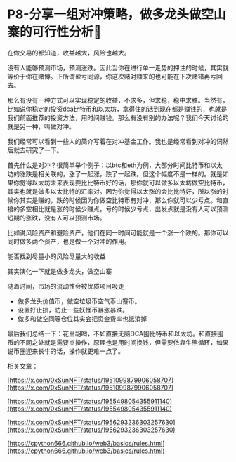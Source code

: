 # P8-分享一组对冲策略，做多龙头做空山寨的可行性分析🧐

在做交易的都知道，收益越大，风险也越大。

没有人能够预测市场，预测涨跌。因此当你在进行单一走势的押注的时候，其实就等价于你在赌博。正所谓盈亏同源，你这次赌对赚来的也可能在下次赌错再亏回去。

那么有没有一种方式可以实现稳定的收益，不求多，但求稳，稳中求胜。当然有，比如说你稳定的投资dca比特币和以太坊，拿得住的话到现在都是赚钱的，也就是我们前面推荐的投资方法，用时间赚钱。那么有没有别的办法呢？我们今天讨论的就是另一种，叫做对冲。

我们经常可以看到一些人的简介写着在对冲基金工作。我也是经常看到对冲的词然后就去研究了一下。

首先什么是对冲？很简单举个例子：以btc和eth为例，大部分时间比特币和以太坊的涨跌是相关联的，涨了一起涨，跌了一起跌。但这个幅度不是一样的。就是如果你觉得以太坊未来表现要比比特币好的话，那你就可以做多以太坊做空比特币，其实也就是做多以太比特的汇率对。因为你觉得以太涨的会比比特好，所以涨的时候你其实是赚的，跌的时候因为你做空比特币有对冲，那么你就可以少亏点。和直接的多空相比就是涨的时候少赚点，亏的时候少亏点，出发点就是没有人可以预测短期的涨跌，没有人可以预测市场。

比如说风险资产和避险资产，他们在同一时间可能就是一个涨一个跌的。那你可以同时做多两个资产，也是做一个对冲的作用。

能否找到尽量小的风险尽量大的收益

其实演化一下就是做多龙头，做空山寨

随着时间，市场的流动性会被优质项目吸走

+ 做多龙头价值币，做空垃圾币空气币山寨币。
+ 设置好止损，防止一些妖怪币暴涨暴跌。
+ 做多和做空同等仓位其实会把资金费率也抵消掉

最后我们总结一下：花里胡哨，不如直接无脑DCA囤比特币和以太坊。和直接囤币的不同之处就是需要点操作，原理也是用时间换钱，但需要依靠牛熊循环，如果说币圈迎来长牛的话，操作就更难一点了。

相关文章：

[https://x.com/0xSunNFT/status/1951099879906058707](https://x.com/0xSunNFT/status/1951099879906058707)

[https://x.com/0xSunNFT/status/1955498054355911140](https://x.com/0xSunNFT/status/1955498054355911140)

[https://x.com/0xSunNFT/status/1956293236303257630](https://x.com/0xSunNFT/status/1956293236303257630)

[https://cpython666.github.io/web3/basics/rules.html](https://cpython666.github.io/web3/basics/rules.html)





